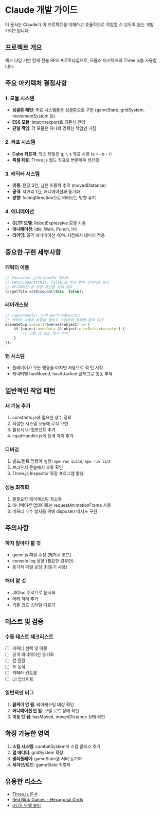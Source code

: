 # Claude 개발 가이드

이 문서는 Claude가 이 프로젝트를 이해하고 효율적으로 작업할 수 있도록 돕는 개발 가이드입니다.

## 프로젝트 개요

헥스 타일 기반 턴제 전술 RPG 프로토타입으로, 모듈러 아키텍처와 Three.js를 사용합니다.

## 주요 아키텍처 결정사항

### 1. 모듈 시스템
- **싱글톤 패턴**: 주요 시스템들은 싱글톤으로 구현 (gameState, gridSystem, movementSystem 등)
- **ES6 모듈**: import/export로 의존성 관리
- **단일 책임**: 각 모듈은 하나의 명확한 책임만 가짐

### 2. 좌표 시스템
- **Cube 좌표계**: 헥스 타일은 q, r, s 좌표 사용 (s = -q - r)
- **픽셀 좌표**: Three.js 월드 좌표로 변환하여 렌더링

### 3. 캐릭터 시스템
- **이동**: 턴당 3칸, 남은 이동력 추적 (movedDistance)
- **공격**: 사거리 1칸, 애니메이션과 동기화
- **방향**: facingDirection으로 바라보는 방향 유지

### 4. 애니메이션
- **GLTF 모델**: RobotExpressive 모델 사용
- **애니메이션**: Idle, Walk, Punch, Hit
- **타이밍**: 공격 애니메이션 40% 지점에서 데미지 적용

## 중요한 구현 세부사항

### 캐릭터 이동
```javascript
// Character.js의 moveTo 메서드
// setOccupant(this, false)로 즉시 위치 업데이트 방지
// 애니메이션 중 방향 계산을 위해 필요
targetTile.setOccupant(this, false);
```

### 레이캐스팅
```javascript
// inputHandler.js의 performRaycast
// 캐릭터 그룹과 타일을 별도로 수집하여 정확한 클릭 감지
sceneSetup.scene.traverse((object) => {
    if (object.userData && object.userData.character) {
        // 그룹 내 모든 메시 추가
    }
});
```

### 턴 시스템
- 플레이어가 모든 행동을 마치면 자동으로 적 턴 시작
- 캐릭터별 hasMoved, hasAttacked 플래그로 행동 추적

## 일반적인 작업 패턴

### 새 기능 추가
1. constants.js에 필요한 상수 정의
2. 적절한 시스템 모듈에 로직 구현
3. 필요시 UI 컴포넌트 추가
4. inputHandler.js에 입력 처리 추가

### 디버깅
1. 빌드/린트 명령어 실행: `npm run build`, `npm run lint`
2. 브라우저 콘솔에서 오류 확인
3. Three.js Inspector 확장 프로그램 활용

### 성능 최적화
1. 불필요한 레이캐스팅 최소화
2. 애니메이션 업데이트는 requestAnimationFrame 사용
3. 메모리 누수 방지를 위해 dispose() 메서드 구현

## 주의사항

### 하지 말아야 할 것
- game.js 파일 수정 (레거시 코드)
- console.log 남용 (필요한 경우만)
- 동기적 파일 로딩 (비동기 사용)

### 해야 할 것
- JSDoc 주석으로 문서화
- 에러 처리 추가
- 기존 코드 스타일 따르기

## 테스트 및 검증

### 수동 테스트 체크리스트
- [ ] 캐릭터 선택 및 이동
- [ ] 공격 애니메이션 동기화
- [ ] 턴 전환
- [ ] AI 동작
- [ ] 카메라 컨트롤
- [ ] UI 업데이트

### 일반적인 버그
1. **클릭이 안 됨**: 레이캐스팅 대상 확인
2. **애니메이션 안 됨**: 모델 로드 상태 확인
3. **이동 안 됨**: hasMoved, movedDistance 상태 확인

## 확장 가능한 영역

1. **스킬 시스템**: combatSystem에 스킬 클래스 추가
2. **맵 에디터**: gridSystem 확장
3. **멀티플레이**: gameState를 서버 동기화
4. **세이브/로드**: gameState 직렬화

## 유용한 리소스

- [Three.js 문서](https://threejs.org/docs/)
- [Red Blob Games - Hexagonal Grids](https://www.redblobgames.com/grids/hexagons/)
- [GLTF 모델 뷰어](https://gltf-viewer.donmccurdy.com/)
